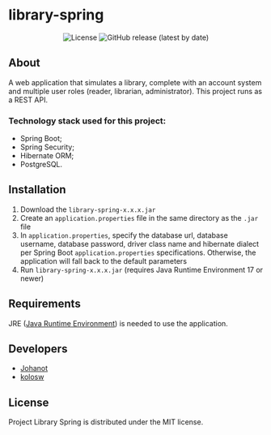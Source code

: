 # library-spring

<p align="center">
    <img alt="License" src="https://img.shields.io/github/license/SirJohanot/library-spring">
    <img alt="GitHub release (latest by date)" src="https://img.shields.io/github/v/release/SirJohanot/library-spring?display_name=tag">
</p>

## About

A web application that simulates a library, complete with an account system and multiple user roles (reader, librarian,
administrator). This project runs as a REST API.

### Technology stack used for this project:

- Spring Boot;
- Spring Security;
- Hibernate ORM;
- PostgreSQL.

## Installation

1. Download the `library-spring-x.x.x.jar`
2. Create an `application.properties` file in the same directory as the `.jar` file
3. In `application.properties`, specify the database url, database username, database password, driver class name and
   hibernate dialect per Spring Boot `application.properties` specifications. Otherwise, the application will fall back
   to the default parameters
4. Run `library-spring-x.x.x.jar` (requires Java Runtime Environment 17 or newer)

## Requirements

   JRE ([Java Runtime Environment](https://www.java.com/en/download/manual.jsp)) is needed to use the application.
    
## Developers

- [Johanot](https://github.com/SirJohanot)
- [kolosw](https://github.com/kolosw)

## License

Project Library Spring is distributed under the MIT license.

